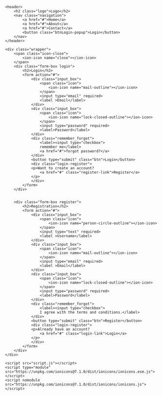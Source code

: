 <!DOCTYPE html>
<html lang="en">

<head>
    <meta charset="UTF-8">
    <meta http-equiv="X-UA-Compatible" content="IE=edge">
    <meta name="viewport" content="width=device-width, initial-scale=1.0">
    <title>Login</title>
    <link rel="stylesheet" type="text/css" href="/style.css">
</head>

<body>

    <header>
        <h2 class="logo">Logo</h2>
        <nav class="navigation">
            <a href="#">Home</a>
            <a href="#">About</a>
            <a href="#">Contact</a>
            <button class="btnLogin-popup">Login</button>
        </nav>
    </header>
<!--icon copy from https://ionic.io/ionicons-->
    <div class="wrapper">
        <span class="icon-close">
            <ion-icon name="close"></ion-icon>
        </span>
        <div class="form-box login">
            <h2>Login</h2>
            <form action="#">
                <div class="input_box">
                    <span class="icon">
                        <ion-icon name="mail-outline"></ion-icon>
                    </span>
                    <input type="email" required>
                    <label >Email</label>
                </div>
                <div class="input_box">
                    <span class="icon">
                        <ion-icon name="lock-closed-outline"></ion-icon>
                    </span>
                    <input type="password" required>
                    <label>Password</label>
                </div>
                <div class="remember_forgot">
                    <label><input type="checkbox">
                    remember me</label>
                    <a href="#">forgot password?</a>
                </div>
                <button type="submit" class="btn">Login</button>
                <div class="login-register">
                <p>Want to create an account?
                    <a href="#" class="register-link">Register</a>
                </p>
                </div>
            </form>    
        </div>


        <div class="form-box register">
            <h2>Registration</h2>
            <form action="#">
                <div class="input_box">
                    <span class="icon">
                        <ion-icon name="person-circle-outline"></ion-icon>
                    </span>
                    <input type="text" required>
                    <label >Username</label>
                </div>
                <div class="input_box">
                    <span class="icon">
                        <ion-icon name="mail-outline"></ion-icon>
                    </span>
                    <input type="email" required>
                    <label >Email</label>                             
                </div>
                <div class="input_box">
                    <span class="icon">
                        <ion-icon name="lock-closed-outline"></ion-icon>
                    </span>
                    <input type="password" required>
                    <label>Password</label>
                </div>
                <div class="remember_forgot">
                    <label><input type="checkbox">
                    I agree with the terms and conditions.</label>
                </div>
                <button type="submit" class="btn">Register</button>
                <div class="login-register">
                <p>Already have an account?
                    <a href="#" class="login-link">Login</a>
                </p>
                </div>
            </form>    
        </div>
    </div>  

    <script src="script.js"></script>
    <script type="module" src="https://unpkg.com/ionicons@7.1.0/dist/ionicons/ionicons.esm.js"></script>
    <script nomodule src="https://unpkg.com/ionicons@7.1.0/dist/ionicons/ionicons.js"></script>
</body>
</html>
